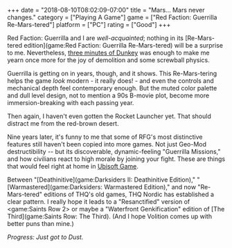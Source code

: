 +++
date = "2018-08-10T08:02:09-07:00"
title = "Mars... Mars never changes."
category = ["Playing A Game"]
game = ["Red Faction: Guerrilla Re-Mars-tered"]
platform = ["PC"]
rating = ["Good"]
+++

Red Faction: Guerrilla and I are <i>well-acquainted</i>; nothing in its [Re-Mars-tered edition](game:Red Faction: Guerrilla Re-Mars-tered) will be a surprise to me.  Nevertheless, <a href="https://www.youtube.com/watch?v=6tgAJtvRP70">three minutes of Dunkey</a> was enough to make me yearn once more for the joy of demolition and some screwball physics.

Guerrilla is getting on in years, though, and it shows.  This Re-Mars-tering helps the game <i>look</i> modern - it really does! - and even the controls and mechanical depth feel contemporary enough.  But the muted color palette and dull level design, not to mention a 90s B-movie plot, become more immersion-breaking with each passing year.

Then again, I haven't even gotten the Rocket Launcher yet.  That should distract me from the red-brown desert.

Nine years later, it's funny to me that some of RFG's most distinctive features still haven't been copied into more games.  Not just Geo-Mod destructibility -- but its discoverable, dynamic-feeling "Guerrilla Missions," and how civilians react to high morale by joining your fight.  These are things that would feel right at home in <a href="http://www.pointandclickbait.com/2014/06/ubisoft-game-review/">Ubisoft Game</a>.

Between "[Deathinitive](game:Darksiders II: Deathinitive Edition)," "[Warmastered](game:Darksiders: Warmastered Edition)," and now "Re-Mars-tered" editions of THQ's old games, THQ Nordic has established a clear pattern.  I really hope it leads to a "Resanctified" version of <game:Saints Row 2> or maybe a "Waterfront Genkification" edition of [The Third](game:Saints Row: The Third).  (And I hope Volition comes up with better puns than mine.)

<i>Progress: Just got to Dust.</i>
